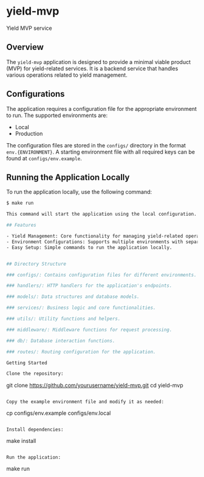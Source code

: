# yield-mvp

Yield MVP service

## Overview

The `yield-mvp` application is designed to provide a minimal viable product (MVP) for yield-related services. It is a backend service that handles various operations related to yield management.

## Configurations

The application requires a configuration file for the appropriate environment to run. The supported environments are:

- Local
- Production

The configuration files are stored in the `configs/` directory in the format `env.{ENVIRONMENT}`. A starting environment file with all required keys can be found at `configs/env.example`.

## Running the Application Locally

To run the application locally, use the following command:

```sh
$ make run

This command will start the application using the local configuration.

## Features

- Yield Management: Core functionality for managing yield-related operations.
- Environment Configurations: Supports multiple environments with separate configuration files.
- Easy Setup: Simple commands to run the application locally.


## Directory Structure

### configs/: Contains configuration files for different environments.

### handlers/: HTTP handlers for the application's endpoints.

### models/: Data structures and database models.

### services/: Business logic and core functionalities.

### utils/: Utility functions and helpers.

### middleware/: Middleware functions for request processing.

### db/: Database interaction functions.

### routes/: Routing configuration for the application.

Getting Started

Clone the repository:
```
git clone https://github.com/yourusername/yield-mvp.git
cd yield-mvp
```

Copy the example environment file and modify it as needed:

```
cp configs/env.example configs/env.local
```

Install dependencies:

```
make install
```

Run the application:

```
make run
```
